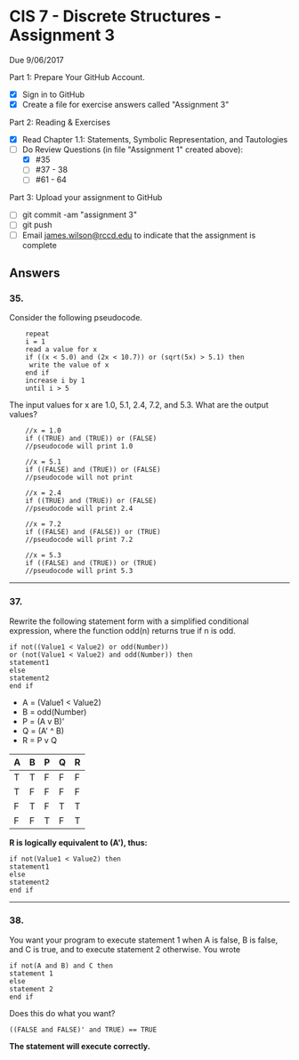 # CIS 7 - Discrete Structures - Assignment 3
Due 9/06/2017

Part 1: Prepare Your GitHub Account.

  - [X]  Sign in to GitHub    
  - [X]  Create a file for exercise answers called "Assignment 3"

Part 2: Reading & Exercises

  - [X] Read Chapter 1.1: Statements, Symbolic Representation, and Tautologies
  - [ ] Do Review Questions (in file "Assignment 1" created above):
    - [X] #35
    - [ ] #37 - 38
    - [ ] #61 - 64

Part 3: Upload your assignment to GitHub

  - [ ] git commit -am "assignment 3"
  - [ ] git push
  - [ ] Email james.wilson@rccd.edu to indicate that the assignment is complete

## Answers

### 35. 
Consider the following pseudocode.
         
        repeat
        i = 1
        read a value for x
        if ((x < 5.0) and (2x < 10.7)) or (sqrt(5x) > 5.1) then
         write the value of x
        end if
        increase i by 1
        until i > 5
   The input values for x are 1.0, 5.1, 2.4, 7.2, and 5.3. What are the output values?

        //x = 1.0
        if ((TRUE) and (TRUE)) or (FALSE)
        //pseudocode will print 1.0

        //x = 5.1
        if ((FALSE) and (TRUE)) or (FALSE)
        //pseudocode will not print

        //x = 2.4
        if ((TRUE) and (TRUE)) or (FALSE)
        //pseudocode will print 2.4

        //x = 7.2
        if ((FALSE) and (FALSE)) or (TRUE)
        //pseudocode will print 7.2

        //x = 5.3
        if ((FALSE) and (TRUE)) or (TRUE)
        //pseudocode will print 5.3
___________________________________________          
###  37. 
Rewrite the following statement form with a simplified conditional expression, where the function odd(n)
returns true if n is odd.

    if not((Value1 < Value2) or odd(Number))
    or (not(Value1 < Value2) and odd(Number)) then
    statement1
    else
    statement2
    end if
    
- A = (Value1 < Value2)
- B = odd(Number)
- P = (A v B)'
- Q = (A' ^ B)
- R = P v Q
    
| A | B | P | Q | R |
|---|---|---|---|---|
| T | T | F | F | F |
| T | F | F | F | F |
| F | T | F | T | T |
| F | F | T | F | T |

__R is logically equivalent to (A'), thus:__

    if not(Value1 < Value2) then
    statement1
    else
    statement2
    end if

________________________________________________
### 38. 
You want your program to execute statement 1 when A is false, B is false, and C is true, and to execute
statement 2 otherwise. You wrote

    if not(A and B) and C then
    statement 1
    else
    statement 2
    end if
 Does this do what you want?
 
    ((FALSE and FALSE)' and TRUE) == TRUE
    
__The statement will execute correctly.__
